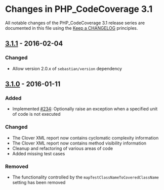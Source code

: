 # Changes in PHP_CodeCoverage 3.1

All notable changes of the PHP_CodeCoverage 3.1 release series are documented in this file using the [Keep a CHANGELOG](http://keepachangelog.com/) principles.

## [3.1.1] - 2016-02-04

### Changed

- Allow version 2.0.x of `sebastian/version` dependency

## [3.1.0] - 2016-01-11

### Added

- Implemented [#234](https://github.com/sebastianbergmann/php-code-coverage/issues/234): Optionally raise an exception when a specified unit of code is not executed

### Changed

- The Clover XML report now contains cyclomatic complexity information
- The Clover XML report now contains method visibility information
- Cleanup and refactoring of various areas of code
- Added missing test cases

### Removed

- The functionality controlled by the `mapTestClassNameToCoveredClassName` setting has been removed

[3.1.1]: https://github.com/sebastianbergmann/php-code-coverage/compare/3.1.0...3.1.1
[3.1.0]: https://github.com/sebastianbergmann/php-code-coverage/compare/3.0...3.1.0
